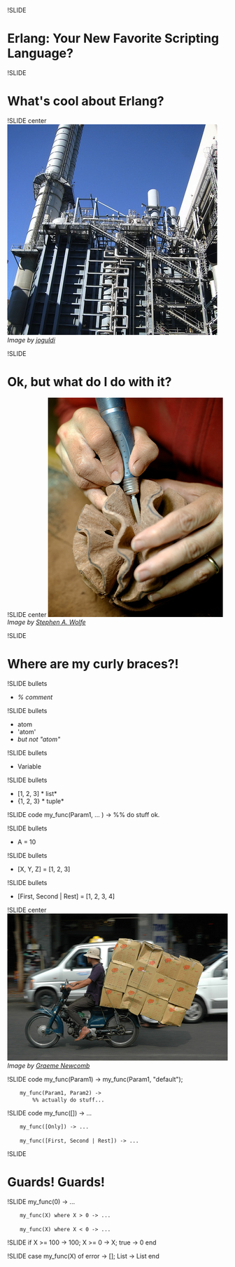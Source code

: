 !SLIDE
# Erlang: Your New Favorite Scripting Language?

!SLIDE
# What's cool about Erlang?

!SLIDE center
![Scalability](factory-crop.jpg)
<span class="credit">*Image by [joguldi](http://www.flickr.com/photos/landschaft/)*</span>

!SLIDE
# Ok, but what do I do with it?

!SLIDE center
![Elegance](carving.jpg)
<span class="credit">*Image by [Stephen A. Wolfe](http://www.flickr.com/photos/swolfe/)*</span>

!SLIDE
# Where are my curly braces?!

!SLIDE bullets
* *% comment*

!SLIDE bullets
* atom
* 'atom'
* <span class="aside">*but not "atom"*</span>

!SLIDE bullets
* Variable

!SLIDE bullets
* [1, 2, 3]  <span class="aside">* list*</span>
* {1, 2, 3}  <span class="aside">* tuple*</span>

!SLIDE code
        my_func(Param1, ... ) ->
            %% do stuff
            ok.

!SLIDE bullets
* A = 10

!SLIDE bullets
* [X, Y, Z] = [1, 2, 3]

!SLIDE bullets
* [First, Second | Rest] = [1, 2, 3, 4]

!SLIDE center
![Overload](overload.jpg)
<span class="credit">*Image by [Graeme Newcomb](http://www.flickr.com/photos/graemenewcomb/)*</span>

!SLIDE code
        my_func(Param1) ->
            my_func(Param1, "default");

        my_func(Param1, Param2) ->
            %% actually do stuff...

!SLIDE code
        my_func([]) -> ...

        my_func([Only]) -> ...

        my_func([First, Second | Rest]) -> ...

!SLIDE
# Guards! Guards!

!SLIDE
        my_func(0) -> ...

        my_func(X) where X > 0 -> ...

        my_func(X) where X < 0 -> ...

!SLIDE
        if
            X >= 100 -> 100;
            X >= 0   -> X;
            true     -> 0
        end

!SLIDE
        case my_func(X) of
            error -> [];
            List -> List
        end

